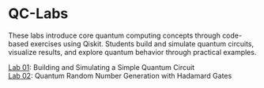 # QC-Labs
These labs introduce core quantum computing concepts through code-based exercises using Qiskit. Students build and simulate quantum circuits, visualize results, and explore quantum behavior through practical examples.

[Lab 01](Lab%2001%20-%20quantum%20circuit.ipynb): Building and Simulating a Simple Quantum Circuit<br>
[Lab 02](Lab%2002%20-%20QRNG.ipynb): Quantum Random Number Generation with Hadamard Gates
